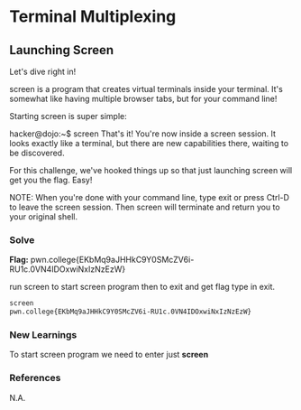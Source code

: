 # Terminal Multiplexing

## Launching Screen
Let's dive right in!

screen is a program that creates virtual terminals inside your terminal. It's somewhat like having multiple browser tabs, but for your command line!

Starting screen is super simple:

hacker@dojo:~$ screen
That's it! You're now inside a screen session. It looks exactly like a terminal, but there are new capabilities there, waiting to be discovered.

For this challenge, we've hooked things up so that just launching screen will get you the flag. Easy!

NOTE: When you're done with your command line, type exit or press Ctrl-D to leave the screen session. Then screen will terminate and return you to your original shell.

### Solve
**Flag:** pwn.college{EKbMq9aJHHkC9Y0SMcZV6i-RU1c.0VN4IDOxwiNxIzNzEzW}

run screen to start screen program then to exit and get flag type in exit.

```bash
screen
pwn.college{EKbMq9aJHHkC9Y0SMcZV6i-RU1c.0VN4IDOxwiNxIzNzEzW}
```

### New Learnings
To start screen program we need to enter just **screen**

### References 
N.A.
